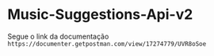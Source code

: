 # Music-Suggestions-Api-v2

Segue o link da documentação
`https://documenter.getpostman.com/view/17274779/UVR8oSoe`
